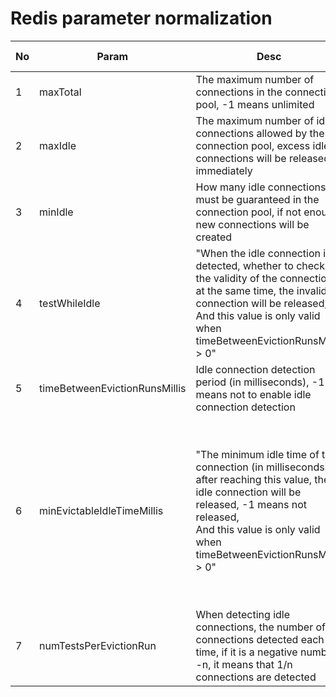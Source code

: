 # Redis parameter normalization

| No   | Param                         | Desc                                                         | Defaule | Suggest | Suggest Desc                                                 |
| ---- | ----------------------------- | ------------------------------------------------------------ | ------- | ------- | ------------------------------------------------------------ |
| 1    | maxTotal                      | The maximum number of connections in the connection pool, -1 means unlimited | 8       | 1500    |                                                              |
| 2    | maxIdle                       | The maximum number of idle connections allowed by the connection pool, excess idle connections will be released immediately | 8       | 500     |                                                              |
| 3    | minIdle                       | How many idle connections must be guaranteed in the connection pool, if not enough, new connections will be created | 0       | 50      |                                                              |
| 4    | testWhileIdle                 | "When the idle connection is detected, whether to check the validity of the connection at the same time, the invalid connection will be released, And this value is only valid when timeBetweenEvictionRunsMillis > 0" | FALSE   | TRUE    |                                                              |
| 5    | timeBetweenEvictionRunsMillis | Idle connection detection period (in milliseconds), -1 means not to enable idle connection detection | -1      | 300000  | 表示5分钟空闲连接检测周期。                                  |
| 6    | minEvictableIdleTimeMillis    | "The minimum idle time of the connection (in milliseconds), after reaching this value, the idle connection will be released, -1 means not released,<br/>And this value is only valid when timeBetweenEvictionRunsMillis > 0" | 1800000 | 240000  | "Indicates that the connection is idle for a maximum of 4 minutes<br/>(Note that it needs to be lower than the idle connection detection period)" |
| 7    | numTestsPerEvictionRun        | When detecting idle connections, the number of connections detected each time, if it is a negative number -n, it means that 1/n connections are detected | 3       | 3       |                                                              |